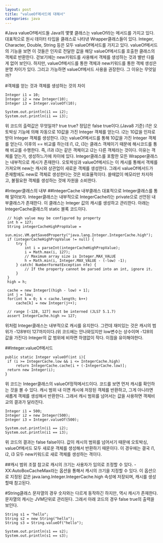```yaml
---
layout: post
title: "valueOf메서드에 대해서"
categories: java
---
```


#Java valueOf메서드들
Java의 몇몇 클래스는 valueOf라는 메서드를 가지고 있다. 대표적으로 원시 데이터 타입을 클래스로 나타낸 Wrapper클래스들이 있다. Integer, Character, Double, String 등은 모두 valueOf메서드를 가지고 있다. valueOf메서드의 기능을 보면 이 것들은 인자로 전달한 값을 해당 valueOf메서드를 호출한 클래스의 객체로 반환한다. 걷보기에는 new키워드를 사용해서 객체를 생성하는 것과 별반 다를게 없어 보인다. 하지만, valueOf메서드를 통한 객체과 new키워드를 통한 객체 생성은 분명 차이가 있다. 그리고 가능하면 valueOf메서드 사용을 권장한다. 그 이유는 무엇일까?

#객체를 얻는 것과 객체를 생성하는 것의 차이

	Integer i1 = 10;
	Integer i2 = new Integer(10);
	Integer i3 = Integer.valueOf(10);
	
	System.out.println(i1 == i2);
	System.out.println(i1 == i3);
	
위 코드의 출력값은 무엇일까? true true? 정답은 false true이다.(Java8 기준) i1은 오토박싱 기능에 의해 자동으로 10값을 가진 Integer 객체를 얻는다. i2는 10값을 인자로 받아 Integer 객체를 생성한다. i3는 valueOf메서드를 통해 10값을 가진 Integer 객체를 얻는다. 이후의 == 비교를 하는데 i1, i2, i3는 클래스 객체이기 때문에 해시코드를 통해 비교를 수행한다. 즉, i1과 i3는 같은 객체이고 i2는 다른 객체라는 것이다. 이유는 객체를 얻는가, 생성하느가에 차이에 있다. Integer클래스를 포함한 모든 Wrapper클래스는 내부적으로 캐시가 존재한다. 오토박싱과 valueOf메서드는 이 캐시를 통해서 객체를 가져오며 new는 캐시와 상관업이 새로운 객체를 생성한다. 그래서 valueOf메서드가 존재함에도 new로 객체로 생성한다는 것은 비효율적이다. 쓸때없이 메모리만 차지하고, 불필요한 객체를 생성하는 것에 자원을 소비한다.  

#Integer클래스의 내부
##IntegerCache 내부클래스
대표적으로 Integer클래스를 통해 알아보자. Integer클래스는 내부적으로 IntegerCache라는 private으로 선언된 내부클래스가 존재한다. 이 클래스는 Integer 값의 캐시를 생성하고 관리한다. 아래는 IntegerCache클래스의 static 블록 코드이다.

     // high value may be configured by property
     int h = 127;
     String integerCacheHighPropValue =
         sun.misc.VM.getSavedProperty("java.lang.Integer.IntegerCache.high");
     if (integerCacheHighPropValue != null) {
         try {
             int i = parseInt(integerCacheHighPropValue);
             i = Math.max(i, 127);
             // Maximum array size is Integer.MAX_VALUE
             h = Math.min(i, Integer.MAX_VALUE - (-low) -1);
         } catch( NumberFormatException nfe) {
             // If the property cannot be parsed into an int, ignore it.
         }
     }
     high = h;

     cache = new Integer[(high - low) + 1];
     int j = low;
     for(int k = 0; k < cache.length; k++)
         cache[k] = new Integer(j++);

     // range [-128, 127] must be interned (JLS7 5.1.7)
     assert IntegerCache.high >= 127;

위처럼 Integer클래스는 내부적으로 캐시를 유지한다. 그런데 재미있는 것은 캐시의 범위가 -128부터 127까지이다.(위 코드에는 안나와있지만 low변수는 상수이며 -128의 값을 가진다)  Integer의 값 범위에 비하면 하염없이 작다. 이점을 유이해야한다. 

##Integer.valueOf메서드

	public static Integer valueOf(int i){
     if (i >= IntegerCache.low && i <= IntegerCache.high)
         return IntegerCache.cache[i + (-IntegerCache.low)];
     return new Integer(i);
	}

위 코드는 Integer클래스의 valueOf정적메서드이다. 코드를 보면 먼저 캐시를 확인하는 것을 볼 수 있다. 캐시 범위 내 이면 캐시에 저장된 객체를 반환하고, 그게 아니라면 새롭게 객체를 생성해서 반환한다. 그래서 캐시 범위를 넘어서는 값을 사용하면 객체비교의 결과가 달라진다.

	Integer i1 = 500;
	Integer i2 = new Integer(500);
	Integer i3 = Integer.valueOf(500);
	
	System.out.println(i1 == i2);
	System.out.println(i1 == i3);

위 코드의 결과는 false false이다. 값이 캐시의 범위를 넘어서기 때문에 오토박싱, valueOf메서드 모두 새로운 객체를 생성해서 반환하기 때문이다. 이 경우에는 결국 i1, i2, i3 모두 new키워드로 새로 객체를 생성하는 격이다.

##캐시 범위 조절
참고로 캐시의 크기는 사용자가 임의로 조정할 수 있다. -XX:AutoBoxCacheMax라는 옵션을 통해서 캐시의 크기을 지정할 수 있다. 이 옵션으로 지정된 값은 java.lang.Integer.IntegerCache.high 속성에 저장되며, 캐시를 생성할때 참고된다.

#String클래스
문자열의 경우 숫자와는 다르게 동작하긴 하지만, 역시 캐시가 존재한다. 문자열의 캐시는 JVM단위로 관리된다. 그래서 아래 코드의 경우 false true의 출력을 보인다. 

	String s1 = "hello";
	String s2 = new String("hello");
	String s3 = String.valueOf("hello");
	
	System.out.println(s1 == s2);
	System.out.println(s1 == s3);


